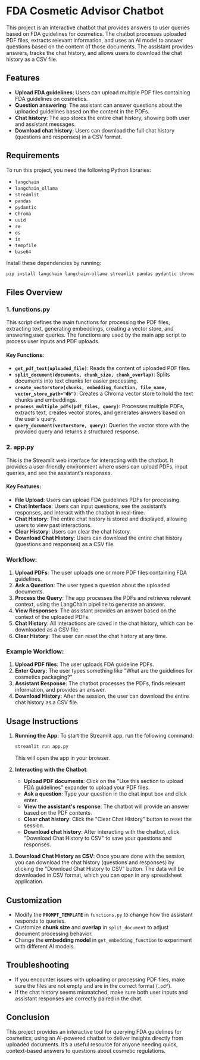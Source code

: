 # FDA Cosmetic Advisor Chatbot
This project is an interactive chatbot that provides answers to user queries based on FDA guidelines for cosmetics. The chatbot processes uploaded PDF files, extracts relevant information, and uses an AI model to answer questions based on the content of those documents. The assistant provides answers, tracks the chat history, and allows users to download the chat history as a CSV file.

## Features

- **Upload FDA guidelines**: Users can upload multiple PDF files containing FDA guidelines on cosmetics.
- **Question answering**: The assistant can answer questions about the uploaded guidelines based on the content in the PDFs.
- **Chat history**: The app stores the entire chat history, showing both user and assistant messages.
- **Download chat history**: Users can download the full chat history (questions and responses) in a CSV format.

## Requirements

To run this project, you need the following Python libraries:

- `langchain`
- `langchain_ollama`
- `streamlit`
- `pandas`
- `pydantic`
- `Chroma`
- `uuid`
- `re`
- `os`
- `io`
- `tempfile`
- `base64`

Install these dependencies by running:

```bash
pip install langchain langchain-ollama streamlit pandas pydantic chromadb
```

## Files Overview

### 1. **functions.py**

This script defines the main functions for processing the PDF files, extracting text, generating embeddings, creating a vector store, and answering user queries. The functions are used by the main app script to process user inputs and PDF uploads.

#### Key Functions:
- **`get_pdf_text(uploaded_file)`**: Reads the content of uploaded PDF files.
- **`split_document(documents, chunk_size, chunk_overlap)`**: Splits documents into text chunks for easier processing.
- **`create_vectorstore(chunks, embedding_function, file_name, vector_store_path="db")`**: Creates a Chroma vector store to hold the text chunks and embeddings.
- **`process_multiple_pdfs(pdf_files, query)`**: Processes multiple PDFs, extracts text, creates vector stores, and generates answers based on the user's query.
- **`query_document(vectorstore, query)`**: Queries the vector store with the provided query and returns a structured response.

### 2. **app.py**

This is the Streamlit web interface for interacting with the chatbot. It provides a user-friendly environment where users can upload PDFs, input queries, and see the assistant’s responses.

#### Key Features:
- **File Upload**: Users can upload FDA guidelines PDFs for processing.
- **Chat Interface**: Users can input questions, see the assistant’s responses, and interact with the chatbot in real-time.
- **Chat History**: The entire chat history is stored and displayed, allowing users to view past interactions.
- **Clear History**: Users can clear the chat history.
- **Download Chat History**: Users can download the entire chat history (questions and responses) as a CSV file.

### Workflow:
1. **Upload PDFs**: The user uploads one or more PDF files containing FDA guidelines.
2. **Ask a Question**: The user types a question about the uploaded documents.
3. **Process the Query**: The app processes the PDFs and retrieves relevant context, using the LangChain pipeline to generate an answer.
4. **View Responses**: The assistant provides an answer based on the context of the uploaded PDFs.
5. **Chat History**: All interactions are saved in the chat history, which can be downloaded as a CSV file.
6. **Clear History**: The user can reset the chat history at any time.

### Example Workflow:
1. **Upload PDF files**: The user uploads FDA guideline PDFs.
2. **Enter Query**: The user types something like "What are the guidelines for cosmetics packaging?"
3. **Assistant Response**: The chatbot processes the PDFs, finds relevant information, and provides an answer.
4. **Download History**: After the session, the user can download the entire chat history as a CSV file.

## Usage Instructions

1. **Running the App**:
   To start the Streamlit app, run the following command:

   ```bash
   streamlit run app.py
   ```

   This will open the app in your browser.

2. **Interacting with the Chatbot**:
   - **Upload PDF documents**: Click on the "Use this section to upload FDA guidelines" expander to upload your PDF files.
   - **Ask a question**: Type your question in the chat input box and click enter.
   - **View the assistant's response**: The chatbot will provide an answer based on the PDF contents.
   - **Clear chat history**: Click the "Clear Chat History" button to reset the session.
   - **Download chat history**: After interacting with the chatbot, click "Download Chat History to CSV" to save your questions and responses.

3. **Download Chat History as CSV**:
   Once you are done with the session, you can download the chat history (questions and responses) by clicking the "Download Chat History to CSV" button. The data will be downloaded in CSV format, which you can open in any spreadsheet application.

## Customization

- Modify the **`PROMPT_TEMPLATE`** in `functions.py` to change how the assistant responds to queries.
- Customize **chunk size** and **overlap** in `split_document` to adjust document processing behavior.
- Change the **embedding model** in `get_embedding_function` to experiment with different AI models.

## Troubleshooting

- If you encounter issues with uploading or processing PDF files, make sure the files are not empty and are in the correct format (`.pdf`).
- If the chat history seems mismatched, make sure both user inputs and assistant responses are correctly paired in the chat.

## Conclusion

This project provides an interactive tool for querying FDA guidelines for cosmetics, using an AI-powered chatbot to deliver insights directly from uploaded documents. It’s a useful resource for anyone needing quick, context-based answers to questions about cosmetic regulations.
